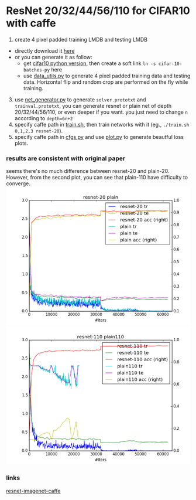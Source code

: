 # ResNet 20/32/44/56/110 for CIFAR10 with caffe 
1. create 4 pixel padded training LMDB and testing LMDB
- directly download it [here](https://github.com/yihui-he/resnet-cifar10-caffe/releases/tag/1.0)
- or you can generate it as follow:
  - get [cifar10 python version](https://www.cs.toronto.edu/~kriz/cifar.html), then create a soft link `ln -s cifar-10-batches-py` here
  - use [data_utils.py](data_utils.py) to generate 4 pixel padded training data and testing data. Horizontal flip and random crop are performed on the fly while training.
3. use [net_generator.py](net_generator.py) to generate `solver.prototxt` and `trainval.prototxt`, you can generate resnet or plain net of depth 20/32/44/56/110, or even deeper if you want. you just need to change `n` according to `depth=6n+2`  
4. specify caffe path in [train.sh](train.sh), then train networks with it (eg., `./train.sh 0,1,2,3 resnet-20`).
5. specify caffe path in [cfgs.py](cfgs.py) and use [plot.py](plot.py) to generate beautful loss plots.

### results are consistent with original paper
seems there's no much difference between resnet-20 and plain-20. However, from the second plot, you can see that plain-110 have difficulty to converge.
![a](plots/resnet-20__2016-08-14_00-25-56plain_orth20__2016-08-14_15-34-29.png)
![b](plots/resnet-110__2016-08-15_10-12-25plain110__2016-08-15_10-11-55.png)

### links
[resnet-imagenet-caffe](https://github.com/yihui-he/resnet-imagenet-caffe)


